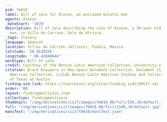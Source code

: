 ```yaml
---
pid: fm010
label: Bill of sale for Alonso, an enslaved mulatto man
agents: Alonso
_dateStart: '1670'
description: Bill of sale describing the sale of Alonso, a 30-year-old enslaved mulatto
  man, in Villa de Carrion, Vale de Atrisco.
_tags: Slavery
language: Spanish
location: Villas de Carrión (Atlixco), Puebla, Mexico
latitude: '18.9130256'
longitude: "-98.42846644"
worktype: Bill of sale
credit: Courtesy of the Benson Latin American Collection, University of Texas at Austin.
citation: Black Diaspora in New Spain Document Collection, Document 11, Benson Latin
  American Collection, LLILAS Benson Latin American Studies and Collections, The University
  of Texas at Austin.
finding-aid-link: https://txarchives.org/utlac/finding_aids/00537.xml
order: '09'
layout: findingmestizaje_item
collection: findingmestizaje
thumbnail: "/img/derivatives/iiif/images/fm010_00/full/250,/0/default.jpg"
full: "/img/derivatives/iiif/images/fm010_00/full/1140,/0/default.jpg"
manifest: "/img/derivatives/iiif/fm010/manifest.json"
---
```

